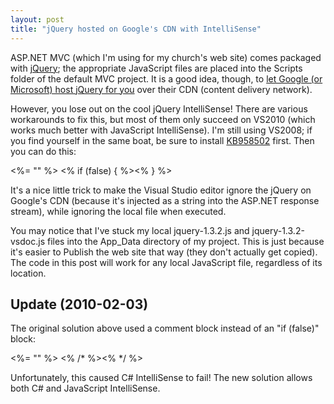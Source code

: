 ```yaml
---
layout: post
title: "jQuery hosted on Google's CDN with IntelliSense"
---
```

ASP.NET MVC (which I'm using for my church's web site) comes packaged with [jQuery](http://jquery.com/); the appropriate JavaScript files are placed into the Scripts folder of the default MVC project. It is a good idea, though, to [let Google (or Microsoft) host jQuery for you](http://encosia.com/2008/12/10/3-reasons-why-you-should-let-google-host-jquery-for-you/) over their CDN (content delivery network).

However, you lose out on the cool jQuery IntelliSense! There are various workarounds to fix this, but most of them only succeed on VS2010 (which works much better with JavaScript IntelliSense). I'm still using VS2008; if you find yourself in the same boat, be sure to install [KB958502](http://code.msdn.microsoft.com/KB958502/Release/ProjectReleases.aspx?ReleaseId=1736) first. Then you can do this:

<%= "<script type='text/jscript' src='http://ajax.googleapis.com/ajax/libs/jquery/1.3.2/jquery.min.js'></script>" %>
<% if (false) { %><script type="text/javascript" src="../../App_Data/jquery-1.3.2.js"></script><% } %>

It's a nice little trick to make the Visual Studio editor ignore the jQuery on Google's CDN (because it's injected as a string into the ASP.NET response stream), while ignoring the local file when executed.

You may notice that I've stuck my local jquery-1.3.2.js and jquery-1.3.2-vsdoc.js files into the App_Data directory of my project. This is just because it's easier to Publish the web site that way (they don't actually get copied). The code in this post will work for any local JavaScript file, regardless of its location.

## Update (2010-02-03)

The original solution above used a comment block instead of an "if (false)" block:

<%= "<script type='text/jscript' src='http://ajax.googleapis.com/ajax/libs/jquery/1.3.2/jquery.min.js'></script>" %>
<% /* %><script type="text/javascript" src="../../App_Data/jquery-1.3.2.js"></script><% */ %>

Unfortunately, this caused C# IntelliSense to fail! The new solution allows both C# and JavaScript IntelliSense.

